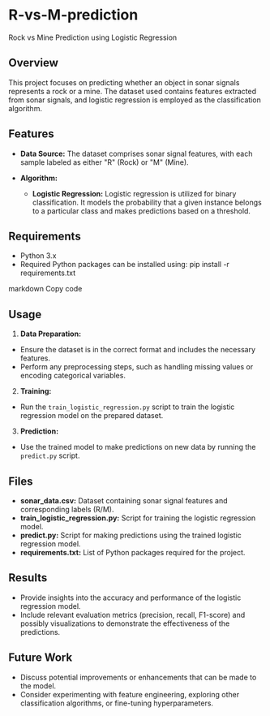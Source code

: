 # R-vs-M-prediction
Rock vs Mine Prediction using Logistic Regression

## Overview
This project focuses on predicting whether an object in sonar signals represents a rock or a mine. The dataset used contains features extracted from sonar signals, and logistic regression is employed as the classification algorithm.

## Features
- **Data Source:** The dataset comprises sonar signal features, with each sample labeled as either "R" (Rock) or "M" (Mine).

- **Algorithm:**
  - **Logistic Regression:** Logistic regression is utilized for binary classification. It models the probability that a given instance belongs to a particular class and makes predictions based on a threshold.

## Requirements
- Python 3.x
- Required Python packages can be installed using:
pip install -r requirements.txt

markdown
Copy code

## Usage
1. **Data Preparation:**
 - Ensure the dataset is in the correct format and includes the necessary features.
 - Perform any preprocessing steps, such as handling missing values or encoding categorical variables.

2. **Training:**
 - Run the `train_logistic_regression.py` script to train the logistic regression model on the prepared dataset.

3. **Prediction:**
 - Use the trained model to make predictions on new data by running the `predict.py` script.

## Files
- **sonar_data.csv:** Dataset containing sonar signal features and corresponding labels (R/M).
- **train_logistic_regression.py:** Script for training the logistic regression model.
- **predict.py:** Script for making predictions using the trained logistic regression model.
- **requirements.txt:** List of Python packages required for the project.

## Results
- Provide insights into the accuracy and performance of the logistic regression model.
- Include relevant evaluation metrics (precision, recall, F1-score) and possibly visualizations to demonstrate the effectiveness of the predictions.

## Future Work
- Discuss potential improvements or enhancements that can be made to the model.
- Consider experimenting with feature engineering, exploring other classification algorithms, or fine-tuning hyperparameters.

